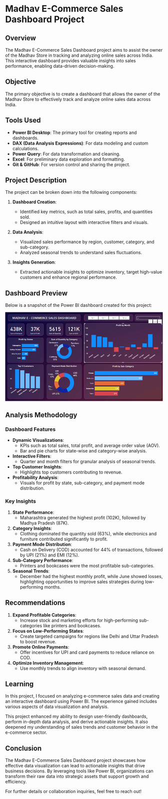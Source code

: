 # Madhav E-Commerce Sales Dashboard Project  

## Overview  
The Madhav E-Commerce Sales Dashboard project aims to assist the owner of the Madhav Store in tracking and analyzing online sales across India. This interactive dashboard provides valuable insights into sales performance, enabling data-driven decision-making.

## Objective  
The primary objective is to create a dashboard that allows the owner of the Madhav Store to effectively track and analyze online sales data across India.  

## Tools Used  
- **Power BI Desktop**: The primary tool for creating reports and dashboards.  
- **DAX (Data Analysis Expressions)**: For data modeling and custom calculations.  
- **Power Query**: For data transformation and cleaning.  
- **Excel**: For preliminary data exploration and formatting.  
- **Git & GitHub**: For version control and sharing the project.  

## Project Description  
The project can be broken down into the following components:  

1. **Dashboard Creation**:  
   - Identified key metrics, such as total sales, profits, and quantities sold.  
   - Designed an intuitive layout with interactive filters and visuals.  

2. **Data Analysis**:  
   - Visualized sales performance by region, customer, category, and sub-category.  
   - Analyzed seasonal trends to understand sales fluctuations.  

3. **Insights Generation**:  
   - Extracted actionable insights to optimize inventory, target high-value customers and enhance regional performance.  

## Dashboard Preview  
Below is a snapshot of the Power BI dashboard created for this project:  

![E-Commerce Sales Dashboard](https://github.com/amitkr209/Tableau_and_Power_BI_Projects/blob/main/Power%20BI%20Projects/Madhav%20E-Commerce%20Sales%20Dashboard/images/Dashboard.png)  

## Analysis Methodology  

### Dashboard Features  
- **Dynamic Visualizations**:  
  - KPIs such as total sales, total profit, and average order value (AOV).  
  - Bar and pie charts for state-wise and category-wise analysis.  
- **Interactive Filters**:  
  - Quarter and month filters for granular analysis of seasonal trends.  
- **Top Customer Insights**:  
  - Highlights top customers contributing to revenue.  
- **Profitability Analysis**:  
  - Visuals for profit by state, sub-category, and payment mode distribution.  

### Key Insights  
1. **State Performance**:  
   - Maharashtra generated the highest profit (102K), followed by Madhya Pradesh (87K).  
2. **Category Insights**:  
   - Clothing dominated the quantity sold (63%), while electronics and furniture contributed significantly to profit.  
3. **Payment Mode Distribution**:  
   - Cash on Delivery (COD) accounted for 44% of transactions, followed by UPI (21%) and EMI (12%).  
4. **Sub-Category Performance**:  
   - Printers and bookcases were the most profitable sub-categories.  
5. **Seasonal Trends**:  
   - December had the highest monthly profit, while June showed losses, highlighting opportunities to improve sales strategies during low-performing months.  

## Recommendations  
1. **Expand Profitable Categories**:  
   - Increase stock and marketing efforts for high-performing sub-categories like printers and bookcases.  
2. **Focus on Low-Performing States**:  
   - Create targeted campaigns for regions like Delhi and Uttar Pradesh to boost revenue.  
3. **Promote Online Payments**:  
   - Offer incentives for UPI and card payments to reduce reliance on COD.  
4. **Optimize Inventory Management**:  
   - Use monthly trends to align inventory with seasonal demand.  

## Learning
In this project, I focused on analyzing e-commerce sales data and creating an interactive dashboard using Power BI. The experience gained includes various aspects of data visualization and analysis.

This project enhanced my ability to design user-friendly dashboards, perform in-depth data analysis, and derive actionable insights. It also deepened my understanding of sales trends and customer behavior in the e-commerce sector.  

## Conclusion  
The Madhav E-Commerce Sales Dashboard project showcases how effective data visualization can lead to actionable insights that drive business decisions. By leveraging tools like Power BI, organizations can transform their raw data into strategic assets that support growth and efficiency. 

For further details or collaboration inquiries, feel free to reach out!

